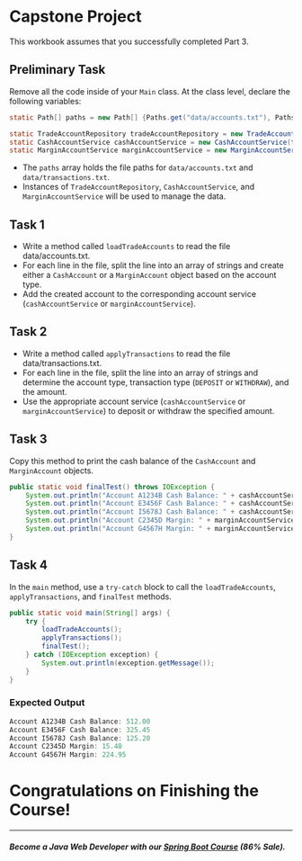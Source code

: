 # Capstone Project

This workbook assumes that you successfully completed Part 3.

## Preliminary Task
Remove all the code inside of your `Main` class. At the class level, declare the following variables:
```java
static Path[] paths = new Path[] {Paths.get("data/accounts.txt"), Paths.get("data/transactions.txt")};

static TradeAccountRepository tradeAccountRepository = new TradeAccountRepository();
static CashAccountService cashAccountService = new CashAccountService(tradeAccountRepository);
static MarginAccountService marginAccountService = new MarginAccountService(tradeAccountRepository);
```

- The `paths` array holds the file paths for `data/accounts.txt` and `data/transactions.txt`.
- Instances of `TradeAccountRepository`, `CashAccountService`, and `MarginAccountService` will be used to manage the data.


## Task 1
- Write a method called `loadTradeAccounts` to read the file data/accounts.txt. 
- For each line in the file, split the line into an array of strings and create either a `CashAccount` or a `MarginAccount` object based on the account type. 
- Add the created account to the corresponding account service (`cashAccountService` or `marginAccountService`).


## Task 2

- Write a method called `applyTransactions` to read the file data/transactions.txt. 
- For each line in the file, split the line into an array of strings and determine the account type, transaction type (`DEPOSIT` or `WITHDRAW`), and the amount. 
- Use the appropriate account service (`cashAccountService` or `marginAccountService`) to deposit or withdraw the specified amount.

## Task 3

Copy this method to print the cash balance of the `CashAccount` and `MarginAccount` objects.

```java
public static void finalTest() throws IOException {
    System.out.println("Account A1234B Cash Balance: " + cashAccountService.retrieveTradeAccount("A1234B").getCashBalance());
    System.out.println("Account E3456F Cash Balance: " + cashAccountService.retrieveTradeAccount("E3456F").getCashBalance());
    System.out.println("Account I5678J Cash Balance: " + cashAccountService.retrieveTradeAccount("I5678J").getCashBalance());
    System.out.println("Account C2345D Margin: " + marginAccountService.retrieveTradeAccount("C2345D").getMargin());
    System.out.println("Account G4567H Margin: " + marginAccountService.retrieveTradeAccount("G4567H").getMargin());
}
```

## Task 4

In the `main` method, use a `try-catch` block to call the `loadTradeAccounts`, `applyTransactions`, and `finalTest` methods.

```java
public static void main(String[] args) {
    try {
        loadTradeAccounts();
        applyTransactions();
        finalTest();
    } catch (IOException exception) {
        System.out.println(exception.getMessage());
    }
}
```

### Expected Output
```java
Account A1234B Cash Balance: 512.00
Account E3456F Cash Balance: 325.45
Account I5678J Cash Balance: 125.20
Account C2345D Margin: 15.40
Account G4567H Margin: 224.95
```

# Congratulations on Finishing the Course!

----------

##### Become a Java Web Developer with our [Spring Boot Course](https://udemy-redirect-app.herokuapp.com/spring) (86% Sale).